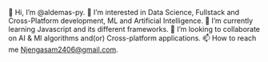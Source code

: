 👋 Hi, I’m @aldemas-py.
👀 I’m interested in Data Science, Fullstack and Cross-Platform development, ML and Artificial Intelligence.
🌱 I’m currently learning Javascript and its different frameworks.
💞️ I’m looking to collaborate on AI & Ml algorithms and(or) Cross-platform applications.
📫 How to reach me Njengasam2406@gmail.com.
<!---
aldemas-py/aldemas-py is a ✨ special ✨ repository because its `README.md` (this file) appears on your GitHub profile.
You can click the Preview link to take a look at your changes.
--->

